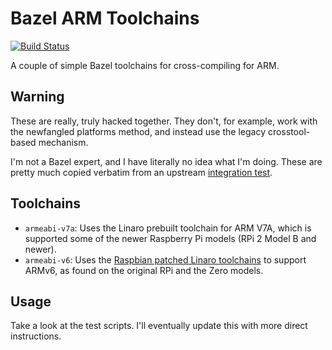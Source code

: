 # Bazel ARM Toolchains

[![Build Status](https://dev.azure.com/colinwilliamatkinson/bazel_arm_toolchain/_apis/build/status/colatkinson.bazel_arm_toolchain?branchName=master)](https://dev.azure.com/colinwilliamatkinson/bazel_arm_toolchain/_build/latest?definitionId=1&branchName=master)

A couple of simple Bazel toolchains for cross-compiling for ARM.

## Warning

These are really, truly hacked together. They don't, for example, work with the
newfangled platforms method, and instead use the legacy crosstool-based
mechanism.

I'm not a Bazel expert, and I have literally no idea what I'm doing. These are
pretty much copied verbatim from an upstream [integration
test](https://github.com/bazelbuild/bazel/tree/9606887fde143abedd19787be5187d47cc7e06a7/src/test/shell/bazel/testdata/bazel_toolchain_test_data).

## Toolchains

* `armeabi-v7a`: Uses the Linaro prebuilt toolchain for ARM V7A, which is supported some of the newer Raspberry Pi models (RPi 2 Model B and newer).
* `armeabi-v6`: Uses the [Raspbian patched Linaro
  toolchains](https://github.com/raspberrypi/tools/tree/master/arm-bcm2708/gcc-linaro-arm-linux-gnueabihf-raspbian-x64)
  to support ARMv6, as found on the original RPi and the Zero models.

## Usage

Take a look at the test scripts. I'll eventually update this with more direct instructions.
